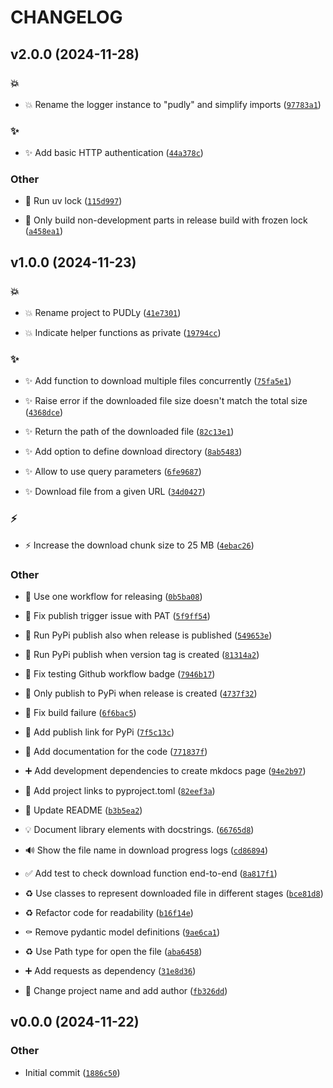 # CHANGELOG


## v2.0.0 (2024-11-28)

### :boom:

- :boom: Rename the logger instance to "pudly" and simplify imports
  ([`97783a1`](https://github.com/8-bit-hunters/pudly/commit/97783a1038c84001c97942dc7db9704b1eaef31e))

### :sparkles:

- :sparkles: Add basic HTTP authentication
  ([`44a378c`](https://github.com/8-bit-hunters/pudly/commit/44a378cdf6d8eca4569ebfb40b80a28cca281d9b))

### Other

- :pushpin: Run uv lock
  ([`115d997`](https://github.com/8-bit-hunters/pudly/commit/115d997e6457124df6eeb52c5bf0ba121e06b502))

- :construction_worker: Only build non-development parts in release build with frozen lock
  ([`a458ea1`](https://github.com/8-bit-hunters/pudly/commit/a458ea1c6d62ffae36ce2ed8be9a5b8cd5801b78))


## v1.0.0 (2024-11-23)

### :boom:

- :boom: Rename project to PUDLy
  ([`41e7301`](https://github.com/8-bit-hunters/pudly/commit/41e73010a01a928930c424dc848e8b2675df1a35))

- :boom: Indicate helper functions as private
  ([`19794cc`](https://github.com/8-bit-hunters/pudly/commit/19794cc089abf960f5db8460d5b6c2bcc38dd6ec))

### :sparkles:

- :sparkles: Add function to download multiple files concurrently
  ([`75fa5e1`](https://github.com/8-bit-hunters/pudly/commit/75fa5e188b58d4b995a1b9c09bd06d9682609904))

- :sparkles: Raise error if the downloaded file size doesn't match the total size
  ([`4368dce`](https://github.com/8-bit-hunters/pudly/commit/4368dcea054e5e387de6ce8921bcf171366319da))

- :sparkles: Return the path of the downloaded file
  ([`82c13e1`](https://github.com/8-bit-hunters/pudly/commit/82c13e167ca583e8977314f284034cadc2a2dc91))

- :sparkles: Add option to define download directory
  ([`8ab5483`](https://github.com/8-bit-hunters/pudly/commit/8ab54835bb93c7299f87a62ad18c62fab1301773))

- :sparkles: Allow to use query parameters
  ([`6fe9687`](https://github.com/8-bit-hunters/pudly/commit/6fe9687947475b4fb7974c0d2040ff46f0ee4cfe))

- :sparkles: Download file from a given URL
  ([`34d0427`](https://github.com/8-bit-hunters/pudly/commit/34d04274c7f9c46f6db9613cd11367b1a3889a8f))

### :zap:

- :zap: Increase the download chunk size to 25 MB
  ([`4ebac26`](https://github.com/8-bit-hunters/pudly/commit/4ebac26187e98303f0bc626168613177f77cdc11))

### Other

- :construction_worker: Use one workflow for releasing
  ([`0b5ba08`](https://github.com/8-bit-hunters/pudly/commit/0b5ba08e4023f66cb6c661dd3cafc39b2d5c3699))

- :green_heart: Fix publish trigger issue with PAT
  ([`5f9ff54`](https://github.com/8-bit-hunters/pudly/commit/5f9ff540628e5c26f79d08862d8d82618290f322))

- :construction_worker: Run PyPi publish also when release is published
  ([`549653e`](https://github.com/8-bit-hunters/pudly/commit/549653e205db44841c9cd780cf581f55edec7751))

- :construction_worker: Run PyPi publish when version tag is created
  ([`81314a2`](https://github.com/8-bit-hunters/pudly/commit/81314a24c0a49855c82ff92cb10efa488f43bc01))

- :memo: Fix testing Github workflow badge
  ([`7946b17`](https://github.com/8-bit-hunters/pudly/commit/7946b1776a207863a161c8807b7cec9d20d35edf))

- :construction_worker: Only publish to PyPi when release is created
  ([`4737f32`](https://github.com/8-bit-hunters/pudly/commit/4737f32329f4638600fe83bf3910212a05f9c8f4))

- :green_heart: Fix build failure
  ([`6f6bac5`](https://github.com/8-bit-hunters/pudly/commit/6f6bac52d934f441a2fb53e9805eda528ef87838))

- :construction_worker: Add publish link for PyPi
  ([`7f5c13c`](https://github.com/8-bit-hunters/pudly/commit/7f5c13ce54d5ffd7f889c81125cd5d35f2ce7c67))

- :memo: Add documentation for the code
  ([`771837f`](https://github.com/8-bit-hunters/pudly/commit/771837f115bf64a13ca1847b90812d754b03b91c))

- :heavy_plus_sign: Add development dependencies to create mkdocs page
  ([`94e2b97`](https://github.com/8-bit-hunters/pudly/commit/94e2b978bf75ad0c124029666235ff173cc6f23d))

- :wrench: Add project links to pyproject.toml
  ([`82eef3a`](https://github.com/8-bit-hunters/pudly/commit/82eef3a0a7cf44e03169f45d51b8e4f84682f67b))

- :memo: Update README
  ([`b3b5ea2`](https://github.com/8-bit-hunters/pudly/commit/b3b5ea20dd217315c9aec39de716ddc9457c62dc))

- :bulb: Document library elements with docstrings.
  ([`66765d8`](https://github.com/8-bit-hunters/pudly/commit/66765d8a8aa43f5a92edf8c1370d3c60108685f0))

- :loud_sound: Show the file name in download progress logs
  ([`cd86894`](https://github.com/8-bit-hunters/pudly/commit/cd868940f011aa34cc2add14772e5da491dde17b))

- :white_check_mark: Add test to check download function end-to-end
  ([`8a817f1`](https://github.com/8-bit-hunters/pudly/commit/8a817f1b09d68b1e2fe7901bd846e00e5b7cfeb6))

- :recycle: Use classes to represent downloaded file in different stages
  ([`bce81d8`](https://github.com/8-bit-hunters/pudly/commit/bce81d8cd8930fc98d9e4e91cf961a47da34f28b))

- :recycle: Refactor code for readability
  ([`b16f14e`](https://github.com/8-bit-hunters/pudly/commit/b16f14ebbd85f7fcf813f288ffb6b7fdf71b0860))

- :coffin: Remove pydantic model definitions
  ([`9ae6ca1`](https://github.com/8-bit-hunters/pudly/commit/9ae6ca1332f4a9d77afa2ef55491eb829eb33b58))

- :recycle: Use Path type for open the file
  ([`aba6458`](https://github.com/8-bit-hunters/pudly/commit/aba645831932d65b0feab03a14cf1dc11699655b))

- :heavy_plus_sign: Add requests as dependency
  ([`31e8d36`](https://github.com/8-bit-hunters/pudly/commit/31e8d3606f6c120345e1294270a1ab72955b8ce1))

- :wrench: Change project name and add author
  ([`fb326dd`](https://github.com/8-bit-hunters/pudly/commit/fb326dd0ab1937d0e2b477d36f32c99d2ec41f36))


## v0.0.0 (2024-11-22)

### Other

- Initial commit
  ([`1886c50`](https://github.com/8-bit-hunters/pudly/commit/1886c5027a026c71d5fef50ef28cd32d122fd16e))
